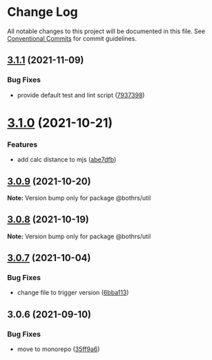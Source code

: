 # Change Log

All notable changes to this project will be documented in this file.
See [Conventional Commits](https://conventionalcommits.org) for commit guidelines.

## [3.1.1](https://github.com/bothrs/open-source/compare/@bothrs/util@3.1.0...@bothrs/util@3.1.1) (2021-11-09)


### Bug Fixes

* provide default test and lint script ([7937398](https://github.com/bothrs/open-source/commit/79373982a38e996e38cb284e57da5b0e458aa9a6))





# [3.1.0](https://github.com/bothrs/open-source/compare/@bothrs/util@3.0.9...@bothrs/util@3.1.0) (2021-10-21)


### Features

* add calc distance to mjs ([abe7dfb](https://github.com/bothrs/open-source/commit/abe7dfb5ae5b16c404d965884965fb72a71ee4ce))





## [3.0.9](https://github.com/bothrs/open-source/compare/@bothrs/util@3.0.8...@bothrs/util@3.0.9) (2021-10-20)

**Note:** Version bump only for package @bothrs/util





## [3.0.8](https://github.com/bothrs/open-source/compare/@bothrs/util@3.0.7...@bothrs/util@3.0.8) (2021-10-19)

**Note:** Version bump only for package @bothrs/util





## [3.0.7](https://github.com/bothrs/open-source/compare/@bothrs/util@3.0.6...@bothrs/util@3.0.7) (2021-10-04)


### Bug Fixes

* change file to trigger version ([6bba113](https://github.com/bothrs/open-source/commit/6bba11398935fa3044a091dba8ec5e5fb63d87b7))





## 3.0.6 (2021-09-10)


### Bug Fixes

* move to monorepo ([35ff9a6](https://github.com/bothrs/open-source/commit/35ff9a6f1672dbed467837e48d03edc0a3889470))
